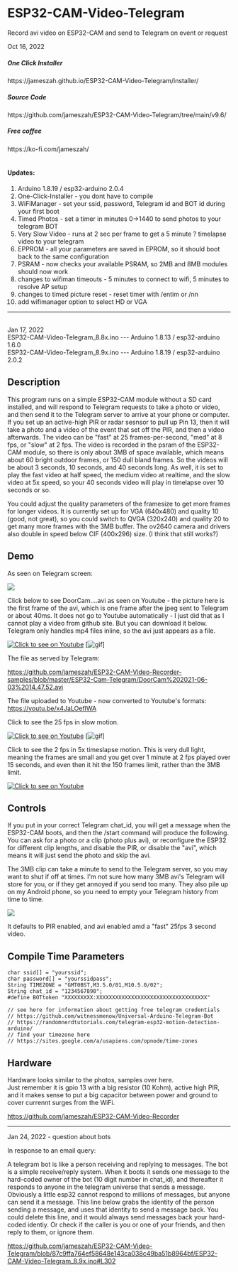 # ESP32-CAM-Video-Telegram
Record avi video on ESP32-CAM and send to Telegram on event or request

Oct 16, 2022

<h5>One Click Installer</h5>
https://jameszah.github.io/ESP32-CAM-Video-Telegram/installer/
<h5>Source Code</h5>
https://github.com/jameszah/ESP32-CAM-Video-Telegram/tree/main/v9.6/
<h5>Free coffee</h5> 
https://ko-fi.com/jameszah/
<br/>
<br/>
                    
<h4>Updates:</h4>

1.  Arduino 1.8.19 / esp32-arduino 2.0.4
2.  One-Click-Installer - you dont have to compile
3.  WiFiManager - set your ssid, password, Telegram id and BOT id during your first boot
4.  Timed Photos - set a timer in minutes 0->1440 to send photos to your telegram BOT
5.  Very Slow Video - runs at 2 sec per frame to get a 5 minute ? timelapse video to your telegram
6.  EPPROM - all your parameters are saved in EPROM, so it should boot back to the same configuration
7.  PSRAM - now checks your available PSRAM, so 2MB and 8MB modules should now work
8.  changes to wifiman timeouts - 5 minutes to connect to wifi, 5 minutes to resolve AP setup
9.  changes to timed picture reset - reset timer with /entim or /nn 
10.  add wifimanager option to select HD or VGA

--------------
<br/>
Jan 17, 2022  
<br/>  
ESP32-CAM-Video-Telegram_8.8x.ino --- Arduino 1.8.13 / esp32-arduino 1.6.0    <br/>   
ESP32-CAM-Video-Telegram_8.9x.ino --- Arduino 1.8.19 / esp32-arduino 2.0.2    <br/>     


<h2> Description </h2>

This program runs on a simple ESP32-CAM module without a SD card installed, and will respond to Telegram requests to take a photo or video, and then send it to the Telegram server to arrive at your phone or computer.  If you set up an active-high PIR or radar sesnsor to pull up Pin 13, then it will take a photo and a video of the event that set off the PIR, and then a video afterwards.  The video can be "fast" at 25 frames-per-second, "med" at 8 fps, or "slow" at 2 fps.  The video is recorded in the psram of the ESP32-CAM module, so there is only about 3MB of space available, which means about 60 bright outdoor frames, or 150 dull bland frames.  So the videos will be about 3 seconds, 10 seconds, and 40 seconds long.  As well, it is set to play the fast video at half speed, the medium video at realtime, and the slow video at 5x speed, so your 40 seconds video will play in timelapse over 10 seconds or so.  

You could adjust the quality parameters of the framesize to get more frames for longer videos.  It is currently set up for VGA (640x480) and quality 10 (good, not great), so you could switch to QVGA (320x240) and quality 20 to get many more frames with the 3MB buffer.  The ov2640 camera and drivers also double in speed below CIF (400x296) size.  (I think that still works?)

<h2> Demo </h2>

As seen on Telegram screen: <br>

<img src="./magpie.jpg">

Click below to see DoorCam....avi as seen on Youtube - the picture here is the first frame of the avi, which is one frame after the jpeg sent to Telegram or about 40ms.  It does not go to Youtube automatically - I just did that as I cannot play a video from github site.  But you can download it below.  Telegram only handles mp4 files inline, so the avi just appears as a file.

[![Click to see on Youtube](http://img.youtube.com/vi/x4JaLOefIWA/hqdefault.jpg)](http://www.youtube.com/watch?v=x4JaLOefIWA "Magpie from Youtube")
[![gif](https://media.giphy.com/media/Cm9930ondKHQihs1Zi/giphy.gif)]

The file as served by Telegram:<br>

https://github.com/jameszah/ESP32-CAM-Video-Recorder-samples/blob/master/ESP32-Cam-Telegram/DoorCam%202021-06-03%2014.47.52.avi
  
The file uploaded to Youtube - now converted to Youtube's formats:  
https://youtu.be/x4JaLOefIWA

Click to see the 25 fps in slow motion.<br>

[![Click to see on Youtube](http://img.youtube.com/vi/KBXaL-kRRFI/hqdefault.jpg)](http://www.youtube.com/watch?v=KBXaL-kRRFI "Robin from Youtube")
[![gif](https://media.giphy.com/media/xbRQQ1TvP1jWQHC2JV/giphy.gif)]

Click to see the 2 fps in 5x timeslapse motion.  This is very dull light, meaning the frames are small and you get over 1 minute at 2 fps played over 15 seconds, and even then it hit the 150 frames limit, rather than the 3MB limit.<br>

[![Click to see on Youtube](http://img.youtube.com/vi/Y0s_3u5maDU/hqdefault.jpg)](http://www.youtube.com/watch?v=Y0s_3u5maDU "Dull Timelapse")


<h2> Controls </h2>


If you put in your correct Telegram chat_id, you will get a message when the ESP32-CAM boots, and then the /start command will produce the following.  
You can ask for a photo or a clip (photo plus avi), or reconfigure the ESP32 for different clip lengths, and disable the PIR, or disable the "avi", which means it will just send the photo and skip the avi.

The 3MB clip can take a minute to send to the Telegram server, so you may want to shut if off at times.  I'm not sure how many 3MB avi's Telegram will store for you, or if they get annoyed if you send too many.  They also pile up on my Android phone, so you need to empty your Telegram history from time to time.

<img src="./telegram.jpg">

It defaults to PIR enabled, and avi enabled amd a "fast" 25fps 3 second video.

<h2> Compile Time Parameters </h2>

```
char ssid[] = "yourssid";         
char password[] = "yourssidpass"; 
String TIMEZONE = "GMT0BST,M3.5.0/01,M10.5.0/02";  
String chat_id = "1234567890";
#define BOTtoken "XXXXXXXXX:XXXXXXXXXXXXXXXXXXXXXXXXXXXXXXXXXXX" 

// see here for information about getting free telegram credentials
// https://github.com/witnessmenow/Universal-Arduino-Telegram-Bot
// https://randomnerdtutorials.com/telegram-esp32-motion-detection-arduino/
// find your timezone here 
// https://sites.google.com/a/usapiens.com/opnode/time-zones  
```

<h2> Hardware </h2>

Hardware looks similar to the photos, samples over here.  
Just remember it is gpio 13 with a big resistor (10 Kohm), active high PIR, and it makes sense to put a big capacitor between power and ground to cover currennt surges from the WiFi.

https://github.com/jameszah/ESP32-CAM-Video-Recorder

---

Jan 24, 2022 - question about bots

In response to an email query:  

A telegram bot is like a person receiving and replying to messages.  The bot is a simple receive/reply system.  When it boots it sends one message to the hard-coded owner of the bot (10 digit number in chat_id), and thereafter it responds to anyone in the telegram universe that sends a message.  Obviously a little esp32 cannot respond to millions of messages, but anyone can send it a message.  This line below grabs the identity of the person sending a message, and uses that identity to send a message back.  You could delete this line, and it would always send messages back your hard-coded identiy.  Or check if the caller is you or one of your friends, and then reply to them, or ignore them.

https://github.com/jameszah/ESP32-CAM-Video-Telegram/blob/87c9ffa764ef58648e143ca038c49ba51b8964bf/ESP32-CAM-Video-Telegram_8.9x.ino#L302


